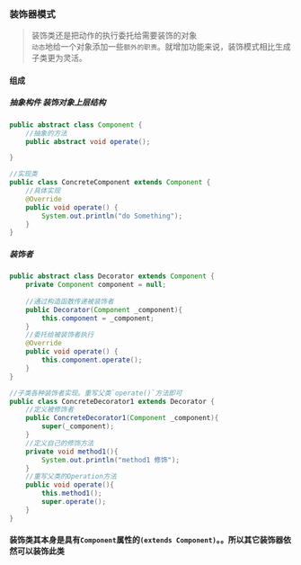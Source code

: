### 装饰器模式

> 装饰类还是把动作的执行委托给需要装饰的对象  
`动态`地给一个对象添加一些`额外的职责`。就增加功能来说，装饰模式相比生成子类更为灵活。

#### 组成

##### 抽象构件 装饰对象上层结构
```java
public abstract class Component {
    //抽象的方法
    public abstract void operate();

}

//实现类
public class ConcreteComponent extends Component {
    //具体实现
    @Override
    public void operate() {
        System.out.println("do Something");
    }
}
```

##### 装饰者
```java
public abstract class Decorator extends Component {
    private Component component = null;
    
    //通过构造函数传递被装饰者
    public Decorator(Component _component){
        this.component = _component;
    }
    //委托给被装饰者执行
    @Override
    public void operate() {
        this.component.operate();
    }
}

//子类各种装饰者实现。重写父类`operate()`方法即可
public class ConcreteDecorator1 extends Decorator {
    //定义被修饰者
    public ConcreteDecorator1(Component _component){
        super(_component);
    }
    //定义自己的修饰方法
    private void method1(){
        System.out.println("method1 修饰");
    }
    //重写父类的Operation方法
    public void operate(){
        this.method1();
        super.operate();
    }   
}
```
#### 装饰类其本身是具有`Component`属性的`(extends Component)`。。所以**其它装饰器依然可以装饰此类**

